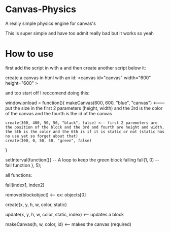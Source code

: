 # Canvas-Physics
A really simple physics engine for canvas's

This is super simple and have too admit really bad but it works so yeah

# How to use
first add the script in with a <script src="canvas-physics.js"></script> and then create another script below it: <script src="index.js"></script>

create a canvas in html with an id: <canvas id="canvas" width="600" height="600" \>

and too start off I reccomend doing this:

window.onload = function(){
    makeCanvas(600, 600, "blue", "canvas") <--- put the size in the first 2 parameters (height, width) and the 3rd is the color of the canvas and the fourth is the id of the canvas
    
    create(300, 400, 50, 50, "black", false) <-- first 2 paremeters are the position of the block and the 3rd and fourth are height and width, the 5th is the color and the 6th is if it is static or not (static has no use yet so forget about that)
    create(300, 0, 50, 50, "green", false)
}

setInterval(function(){ -- A loop to keep the green block falling
    fall(1, 0) -- fall function
}, 5);

all functions: 

fall(index1, index2)

remove(blockobject) <-- ex: objects[0]

create(x, y, h, w, color, static)

update(x, y, h, w, color, static, index) <-- updates a block

makeCanvas(h, w, color, id) <-- makes the canvas (required)
